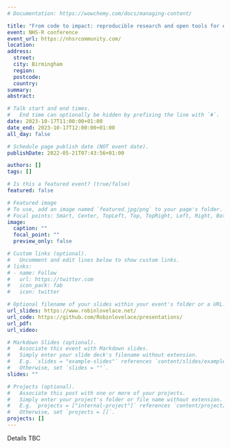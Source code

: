 ```yaml
---
# Documentation: https://wowchemy.com/docs/managing-content/

title: "From code to impact: reproducible research and open tools for evidence-based policy"
event: NHS-R conference
event_url: https://nhsrcommunity.com/
location:
address:
  street: 
  city: Birmingham
  region:
  postcode: 
  country:
summary:
abstract:

# Talk start and end times.
#   End time can optionally be hidden by prefixing the line with `#`.
date: 2023-10-17T11:00:00+01:00
date_end: 2023-10-17T12:00:00+01:00
all_day: false

# Schedule page publish date (NOT event date).
publishDate: 2022-05-21T07:43:56+01:00

authors: []
tags: []

# Is this a featured event? (true/false)
featured: false

# Featured image
# To use, add an image named `featured.jpg/png` to your page's folder. 
# Focal points: Smart, Center, TopLeft, Top, TopRight, Left, Right, BottomLeft, Bottom, BottomRight.
image:
  caption: ""
  focal_point: ""
  preview_only: false

# Custom links (optional).
#   Uncomment and edit lines below to show custom links.
# links:
# - name: Follow
#   url: https://twitter.com
#   icon_pack: fab
#   icon: twitter

# Optional filename of your slides within your event's folder or a URL.
url_slides: https://www.robinlovelace.net/
url_code: https://github.com/Robinlovelace/presentations/
url_pdf:
url_video:

# Markdown Slides (optional).
#   Associate this event with Markdown slides.
#   Simply enter your slide deck's filename without extension.
#   E.g. `slides = "example-slides"` references `content/slides/example-slides.md`.
#   Otherwise, set `slides = ""`.
slides: ""

# Projects (optional).
#   Associate this post with one or more of your projects.
#   Simply enter your project's folder or file name without extension.
#   E.g. `projects = ["internal-project"]` references `content/project/deep-learning/index.md`.
#   Otherwise, set `projects = []`.
projects: []
---
```


Details TBC
